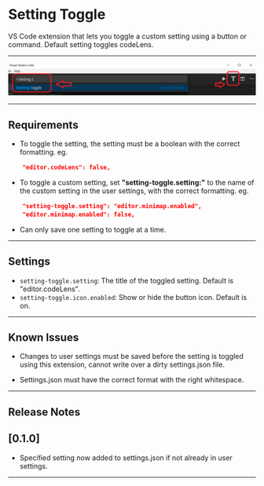 # Setting Toggle

VS Code extension that lets you toggle a custom setting using a button or command. Default setting toggles codeLens.

---
<img src="https://raw.githubusercontent.com/Ho-Wan/vscode-setting-toggle/master/images/setting-toggle-img1.png"/>

---
## Requirements

- To toggle the setting, the setting must be a boolean with the correct formatting. eg.
``` JSON
    "editor.codeLens": false,
```
- To toggle a custom setting, set **"setting-toggle.setting:"** to the name of the custom setting in the user settings, with the correct formatting. eg.
``` JSON
    "setting-toggle.setting": "editor.minimap.enabled",
    "editor.minimap.enabled": false,
```
- Can only save one setting to toggle at a time.

---
## Settings

- `setting-toggle.setting`: The title of the toggled setting. Default is "editor.codeLens".
- `setting-toggle.icon.enabled`: Show or hide the button icon. Default is on.

---
## Known Issues

- Changes to user settings must be saved before the setting is toggled using this extension, cannot write over a dirty settings.json file.

- Settings.json must have the correct format with the right whitespace.

---
## Release Notes

## [0.1.0]
- Specified setting now added to settings.json if not already in user settings.

---